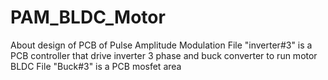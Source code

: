 # PAM_BLDC_Motor
About design of PCB of Pulse Amplitude Modulation 
File "inverter#3" is a PCB controller that drive inverter 3 phase and buck converter to run motor BLDC
File "Buck#3" is a PCB mosfet area
